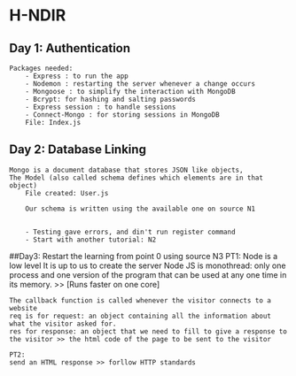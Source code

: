 # H-NDIR
## Day 1: Authentication
	Packages needed:
		- Express : to run the app
		- Nodemon : restarting the server whenever a change occurs 
		- Mongoose : to simplify the interaction with MongoDB
		- Bcrypt: for hashing and salting passwords
		- Express session : to handle sessions
		- Connect-Mongo : for storing sessions in MongoDB
		File: Index.js

## Day 2: Database Linking
	Mongo is a document database that stores JSON like objects,
	The Model (also called schema defines which elements are in that object)
		File created: User.js

		Our schema is written using the available one on source N1


		- Testing gave errors, and din't run register command
		- Start with another tutorial: N2

##Day3: Restart the learning from point 0 using source N3
	PT1:
	Node is a low level
	It is up to us to create the server
	Node JS is monothread: only one process and one version of the program that can be used at any one time in its memory. >> [Runs faster on one core]

	The callback function is called whenever the visitor connects to a website
	req is for request: an object containing all the information about what the visitor asked for.
	res for response: an object that we need to fill to give a response to the visitor >> the html code of the page to be sent to the visitor
	
	PT2:
	send an HTML response >> forllow HTTP standards
